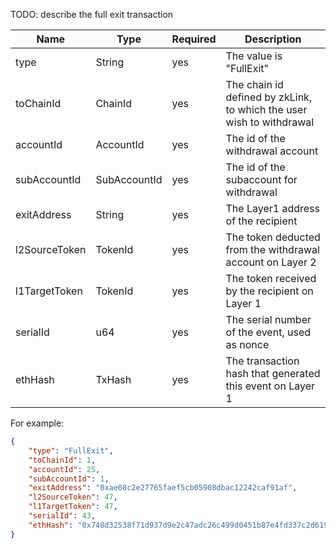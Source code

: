 TODO: describe the full exit transaction

| Name          | Type         | Required | Description                                                          |
|---------------|--------------|-----------|----------------------------------------------------------------------|
| type          | String       | yes       | The value is "FullExit"                                              |
| toChainId     | ChainId      | yes       | The chain id defined by zkLink, to which the user wish to withdrawal |
| accountId     | AccountId    | yes       | The id of the withdrawal account                                     |
| subAccountId  | SubAccountId | yes       | The id of the subaccount for withdrawal                              |
| exitAddress   | String       | yes       | The Layer1 address of the recipient                                  |
| l2SourceToken | TokenId      | yes       | The token deducted from the withdrawal account on Layer 2            |
| l1TargetToken | TokenId      | yes       | The token received by the recipient on Layer 1                       |
| serialId      | u64          | yes       | The serial number of the event, used as nonce                        |
| ethHash       | TxHash       | yes       | The transaction hash that generated this event on Layer 1            |

For example:

```json
{
    "type": "FullExit",
    "toChainId": 1,
    "accountId": 25,
    "subAccountId": 1,
    "exitAddress": "0xae08c2e27765faef5cb05908dbac12242caf91af",
    "l2SourceToken": 47,
    "l1TargetToken": 47,
    "serialId": 43,
    "ethHash": "0x748d32538f71d937d9e2c47adc26c499d0451b87e4fd337c2d6190c3271dafd7"
}
```
